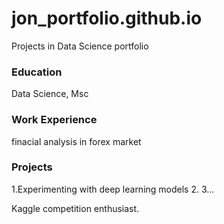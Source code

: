 # jon_portfolio.github.io
Projects in Data Science portfolio
### Education
Data Science, Msc

### Work Experience
finacial analysis in forex market

### Projects
1.Experimenting with deep learning models
2.
3...

Kaggle competition enthusiast.
